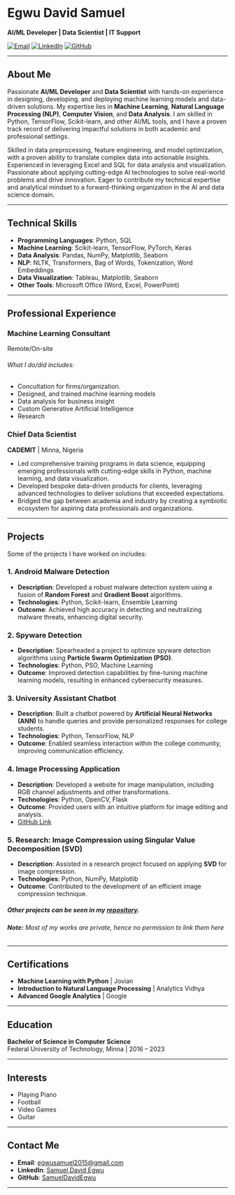 # Egwu David Samuel
**AI/ML Developer | Data Scientist | IT Support**  

[![Email](https://img.shields.io/badge/Email-egwusamuel2015%40gmail.com-blue)](mailto:egwusamuel2015@gmail.com)
[![LinkedIn](https://img.shields.io/badge/LinkedIn-Samuel%20David%20Egwu-blue)]([https://www.linkedin.com/in/your-linkedin-profile](https://www.linkedin.com/in/samuel-david-egwu-aa6484184/))
[![GitHub](https://img.shields.io/badge/GitHub-SamuelDavidEgwu-green)](https://github.com/Esammy)

---

## About Me  
Passionate **AI/ML Developer** and **Data Scientist** with hands-on experience in designing, developing, and deploying machine learning models and data-driven solutions. My expertise lies in **Machine Learning**, **Natural Language Processing (NLP)**, **Computer Vision**, and **Data Analysis**. I am skilled in Python, TensorFlow, Scikit-learn, and other AI/ML tools, and I have a proven track record of delivering impactful solutions in both academic and professional settings.

Skilled in data preprocessing, feature engineering, and model optimization, with a proven ability to translate complex data into actionable insights. Experienced in leveraging Excel and SQL for data analysis and visualization. Passionate about applying cutting-edge AI technologies to solve real-world problems and drive innovation. Eager to contribute my technical expertise and analytical mindset to a forward-thinking organization in the AI and data science domain.

---

## Technical Skills  
- **Programming Languages**: Python, SQL  
- **Machine Learning**: Scikit-learn, TensorFlow, PyTorch, Keras  
- **Data Analysis**: Pandas, NumPy, Matplotlib, Seaborn  
- **NLP**: NLTK, Transformers, Bag of Words, Tokenization, Word Embeddings  
- **Data Visualization**: Tableau, Matplotlib, Seaborn
- **Other Tools**: Microsoft Office (Word, Excel, PowerPoint)  

---

## Professional Experience  

### **Machine Learning Consultant**
Remote/On-site
###### What I do/did includes: 

- Concultation for firms/organization.
- Designed, and trained machine learning models
- Data analysis for business insight
- Custom Generative Artificial Intelligence
- Research

### **Chief Data Scientist**  
**CADEMIT** | Minna, Nigeria  
- Led comprehensive training programs in data science, equipping emerging professionals with cutting-edge skills in Python, machine learning, and data visualization.  
- Developed bespoke data-driven products for clients, leveraging advanced technologies to deliver solutions that exceeded expectations.  
- Bridged the gap between academia and industry by creating a symbiotic ecosystem for aspiring data professionals and organizations.  

---

## Projects 
Some of the projects I have worked on includes: 

### **1. Android Malware Detection**  
- **Description**: Developed a robust malware detection system using a fusion of **Random Forest** and **Gradient Boost** algorithms.  
- **Technologies**: Python, Scikit-learn, Ensemble Learning  
- **Outcome**: Achieved high accuracy in detecting and neutralizing malware threats, enhancing digital security.

### **2. Spyware Detection**  
- **Description**: Spearheaded a project to optimize spyware detection algorithms using **Particle Swarm Optimization (PSO)**.  
- **Technologies**: Python, PSO, Machine Learning  
- **Outcome**: Improved detection capabilities by fine-tuning machine learning models, resulting in enhanced cybersecurity measures.  

### **3. University Assistant Chatbot**  
- **Description**: Built a chatbot powered by **Artificial Neural Networks (ANN)** to handle queries and provide personalized responses for college students.  
- **Technologies**: Python, TensorFlow, NLP  
- **Outcome**: Enabled seamless interaction within the college community, improving communication efficiency.

### **4. Image Processing Application**  
- **Description**: Developed a website for image manipulation, including RGB channel adjustments and other transformations.  
- **Technologies**: Python, OpenCV, Flask  
- **Outcome**: Provided users with an intuitive platform for image editing and analysis.  
- [GitHub Link](https://github.com/Esammy/Image-processing)  

### **5. Research: Image Compression using Singular Value Decomposition (SVD)**  
- **Description**: Assisted in a research project focused on applying **SVD** for image compression.  
- **Technologies**: Python, NumPy, Matplotlib  
- **Outcome**: Contributed to the development of an efficient image compression technique.  

##### Other projects can be seen in my [repository](https://github.com/Esammy?tab=repositories). 
###### **Note:** <i>Most of my works are private, hence no permission to link them here</i>
---

## Certifications  
- **Machine Learning with Python** | Jovian  
- **Introduction to Natural Language Processing** | Analytics Vidhya  
- **Advanced Google Analytics** | Google  

---

## Education  
**Bachelor of Science in Computer Science**  
Federal University of Technology, Minna | 2016 – 2023  

---

## Interests  
- Playing Piano  
- Football  
- Video Games  
- Guitar  

---

## Contact Me  
- **Email**: [egwusamuel2015@gmail.com](mailto:egwusamuel2015@gmail.com)  
- **LinkedIn**: [Samuel David Egwu](www.linkedin.com/in/samuel-david-egwu-aa6484184/)  
- **GitHub**: [SamuelDavidEgwu](https://github.com/esammy)  

---
